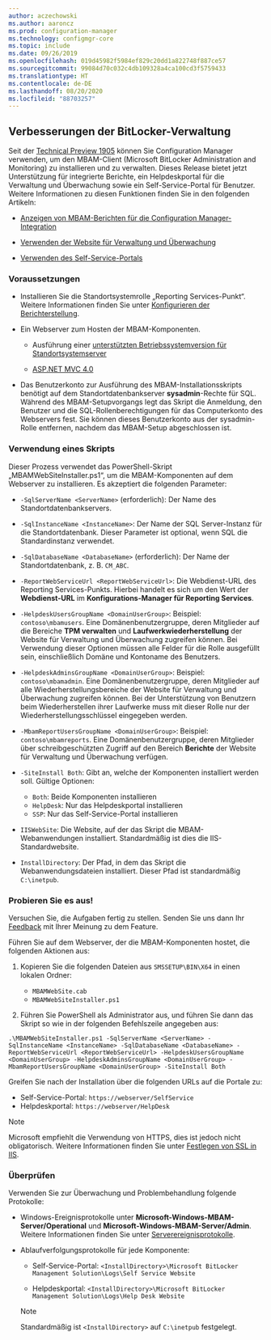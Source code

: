 ```yaml
---
author: aczechowski
ms.author: aaroncz
ms.prod: configuration-manager
ms.technology: configmgr-core
ms.topic: include
ms.date: 09/26/2019
ms.openlocfilehash: 019d45982f5984ef829c20dd1a822748f887ce57
ms.sourcegitcommit: 99084d70c032c4db109328a4ca100cd3f5759433
ms.translationtype: HT
ms.contentlocale: de-DE
ms.lasthandoff: 08/20/2020
ms.locfileid: "88703257"
---
```

## <a name="improvements-to-bitlocker-management"></a><a name="bkmk_bitlocker"></a> Verbesserungen der BitLocker-Verwaltung

<!--3601034-->

Seit der [Technical Preview 1905](../../technical-preview-1905.md#bkmk_bitlocker) können Sie Configuration Manager verwenden, um den MBAM-Client (Microsoft BitLocker Administration and Monitoring) zu installieren und zu verwalten. Dieses Release bietet jetzt Unterstützung für integrierte Berichte, ein Helpdeskportal für die Verwaltung und Überwachung sowie ein Self-Service-Portal für Benutzer. Weitere Informationen zu diesen Funktionen finden Sie in den folgenden Artikeln:

- [Anzeigen von MBAM-Berichten für die Configuration Manager-Integration](/microsoft-desktop-optimization-pack/mbam-v25/viewing-mbam-25-reports-for-the-configuration-manager-integration-topology)

- [Verwenden der Website für Verwaltung und Überwachung](/microsoft-desktop-optimization-pack/mbam-v25/how-to-use-the-administration-and-monitoring-website)

- [Verwenden des Self-Service-Portals](/microsoft-desktop-optimization-pack/mbam-v25/how-to-use-the-self-service-portal-to-regain-access-to-a-computer-mbam-25)

### <a name="prerequisites"></a>Voraussetzungen

- Installieren Sie die Standortsystemrolle „Reporting Services-Punkt“. Weitere Informationen finden Sie unter [Konfigurieren der Berichterstellung](../../../../servers/manage/configuring-reporting.md).

- Ein Webserver zum Hosten der MBAM-Komponenten.

  - Ausführung einer [unterstützten Betriebssystemversion für Standortsystemserver](../../../../plan-design/configs/supported-operating-systems-for-site-system-servers.md)

  - [ASP.NET MVC 4.0](/aspnet/mvc/mvc4)

- Das Benutzerkonto zur Ausführung des MBAM-Installationsskripts benötigt auf dem Standortdatenbankserver **sysadmin**-Rechte für SQL. Während des MBAM-Setupvorgangs legt das Skript die Anmeldung, den Benutzer und die SQL-Rollenberechtigungen für das Computerkonto des Webservers fest. Sie können dieses Benutzerkonto aus der sysadmin-Rolle entfernen, nachdem das MBAM-Setup abgeschlossen ist.

### <a name="script-usage"></a>Verwendung eines Skripts

Dieser Prozess verwendet das PowerShell-Skript „MBAMWebSiteInstaller.ps1“, um die MBAM-Komponenten auf dem Webserver zu installieren. Es akzeptiert die folgenden Parameter:

- `-SqlServerName <ServerName>` (erforderlich): Der Name des Standortdatenbankservers.

- `-SqlInstanceName <InstanceName>`: Der Name der SQL Server-Instanz für die Standortdatenbank. Dieser Parameter ist optional, wenn SQL die Standardinstanz verwendet.

- `-SqlDatabaseName <DatabaseName>` (erforderlich): Der Name der Standortdatenbank, z. B. `CM_ABC`.

- `-ReportWebServiceUrl <ReportWebServiceUrl>`: Die Webdienst-URL des Reporting Services-Punkts. Hierbei handelt es sich um den Wert der **Webdienst-URL** im **Konfigurations-Manager für Reporting Services**.

- `-HelpdeskUsersGroupName <DomainUserGroup>`: Beispiel: `contoso\mbamusers`. Eine Domänenbenutzergruppe, deren Mitglieder auf die Bereiche **TPM verwalten** und **Laufwerkwiederherstellung** der Website für Verwaltung und Überwachung zugreifen können. Bei Verwendung dieser Optionen müssen alle Felder für die Rolle ausgefüllt sein, einschließlich Domäne und Kontoname des Benutzers.

- `-HelpdeskAdminsGroupName <DomainUserGroup>`: Beispiel: `contoso\mbamadmin`. Eine Domänenbenutzergruppe, deren Mitglieder auf alle Wiederherstellungsbereiche der Website für Verwaltung und Überwachung zugreifen können. Bei der Unterstützung von Benutzern beim Wiederherstellen ihrer Laufwerke muss mit dieser Rolle nur der Wiederherstellungsschlüssel eingegeben werden.

- `-MbamReportUsersGroupName <DomainUserGroup>`: Beispiel: `contoso\mbamreports`. Eine Domänenbenutzergruppe, deren Mitglieder über schreibgeschützten Zugriff auf den Bereich **Berichte** der Website für Verwaltung und Überwachung verfügen.

- `-SiteInstall Both`: Gibt an, welche der Komponenten installiert werden soll. Gültige Optionen:
  - `Both`: Beide Komponenten installieren
  - `HelpDesk`: Nur das Helpdeskportal installieren
  - `SSP`: Nur das Self-Service-Portal installieren

- `IISWebSite`: Die Website, auf der das Skript die MBAM-Webanwendungen installiert. Standardmäßig ist dies die IIS-Standardwebsite.

- `InstallDirectory`: Der Pfad, in dem das Skript die Webanwendungsdateien installiert. Dieser Pfad ist standardmäßig `C:\inetpub`.

### <a name="try-it-out"></a>Probieren Sie es aus!

Versuchen Sie, die Aufgaben fertig zu stellen. Senden Sie uns dann Ihr [Feedback](../../../../understand/find-help.md#product-feedback) mit Ihrer Meinung zu dem Feature.

Führen Sie auf dem Webserver, der die MBAM-Komponenten hostet, die folgenden Aktionen aus:

1. Kopieren Sie die folgenden Dateien aus `SMSSETUP\BIN\X64` in einen lokalen Ordner:

    - `MBAMWebSite.cab`
    - `MBAMWebSiteInstaller.ps1`

1. Führen Sie PowerShell als Administrator aus, und führen Sie dann das Skript so wie in der folgenden Befehlszeile angegeben aus:

  `.\MBAMWebSiteInstaller.ps1 -SqlServerName <ServerName> -SqlInstanceName <InstanceName> -SqlDatabaseName <DatabaseName> -ReportWebServiceUrl <ReportWebServiceUrl> -HelpdeskUsersGroupName <DomainUserGroup> -HelpdeskAdminsGroupName <DomainUserGroup> -MbamReportUsersGroupName <DomainUserGroup> -SiteInstall Both`

Greifen Sie nach der Installation über die folgenden URLs auf die Portale zu:

- Self-Service-Portal: `https://webserver/SelfService`
- Helpdeskportal: `https://webserver/HelpDesk`

> [!NOTE]
> Microsoft empfiehlt die Verwendung von HTTPS, dies ist jedoch nicht obligatorisch. Weitere Informationen finden Sie unter [Festlegen von SSL in IIS](/iis/manage/configuring-security/how-to-set-up-ssl-on-iis).

### <a name="verify"></a>Überprüfen

Verwenden Sie zur Überwachung und Problembehandlung folgende Protokolle:

- Windows-Ereignisprotokolle unter **Microsoft-Windows-MBAM-Server/Operational** und **Microsoft-Windows-MBAM-Server/Admin**. Weitere Informationen finden Sie unter [Serverereignisprotokolle](/microsoft-desktop-optimization-pack/mbam-v25/server-event-logs).

- Ablaufverfolgungsprotokolle für jede Komponente:

  - Self-Service-Portal: `<InstallDirectory>\Microsoft BitLocker Management Solution\Logs\Self Service Website`

  - Helpdeskportal: `<InstallDirectory>\Microsoft BitLocker Management Solution\Logs\Help Desk Website`

  > [!NOTE]
  > Standardmäßig ist `<InstallDirectory>` auf `C:\inetpub` festgelegt.